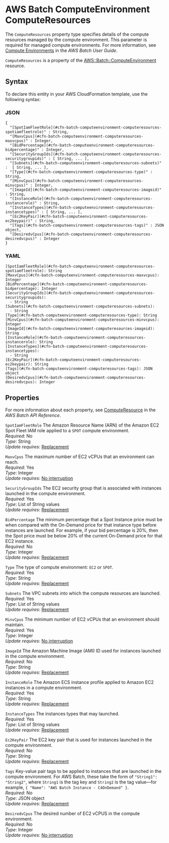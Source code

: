 # AWS Batch ComputeEnvironment ComputeResources<a name="aws-properties-batch-computeenvironment-computeresources"></a>

The `ComputeResources` property type specifies details of the compute resources managed by the compute environment\. This parameter is required for managed compute environments\. For more information, see [ Compute Environments](http://docs.aws.amazon.com/batch/latest/userguide/compute_environments.html) in the *AWS Batch User Guide*\.

`ComputeResources` is a property of the [AWS::Batch::ComputeEnvironment](aws-resource-batch-computeenvironment.md) resource\.

## Syntax<a name="aws-properties-batch-computeenvironment-computeresources-syntax"></a>

To declare this entity in your AWS CloudFormation template, use the following syntax:

### JSON<a name="aws-properties-batch-computeenvironment-computeresources-syntax.json"></a>

```
{
  "[SpotIamFleetRole](#cfn-batch-computeenvironment-computeresources-spotiamfleetrole)" : String,
  "[MaxvCpus](#cfn-batch-computeenvironment-computeresources-maxvcpus)" : Integer,
  "[BidPercentage](#cfn-batch-computeenvironment-computeresources-bidpercentage)" : Integer,
  "[SecurityGroupIds](#cfn-batch-computeenvironment-computeresources-securitygroupids)" : [ String, ... ],
  "[Subnets](#cfn-batch-computeenvironment-computeresources-subnets)" :  [ String, ... ],
  "[Type](#cfn-batch-computeenvironment-computeresources-type)" : String,
  "[MinvCpus](#cfn-batch-computeenvironment-computeresources-minvcpus)" : Integer,
  "[ImageId](#cfn-batch-computeenvironment-computeresources-imageid)" : String,
  "[InstanceRole](#cfn-batch-computeenvironment-computeresources-instancerole)" : String,
  "[InstanceTypes](#cfn-batch-computeenvironment-computeresources-instancetypes)" : [ String, ... ],
  "[Ec2KeyPair](#cfn-batch-computeenvironment-computeresources-ec2keypair)" : String,
  "[Tags](#cfn-batch-computeenvironment-computeresources-tags)" : JSON object,
  "[DesiredvCpus](#cfn-batch-computeenvironment-computeresources-desiredvcpus)" : Integer
}
```

### YAML<a name="aws-properties-batch-computeenvironment-computeresources-syntax.yaml"></a>

```
[SpotIamFleetRole](#cfn-batch-computeenvironment-computeresources-spotiamfleetrole): String
[MaxvCpus](#cfn-batch-computeenvironment-computeresources-maxvcpus): Integer
[BidPercentage](#cfn-batch-computeenvironment-computeresources-bidpercentage): Integer
[SecurityGroupIds](#cfn-batch-computeenvironment-computeresources-securitygroupids): 
  - String
[Subnets](#cfn-batch-computeenvironment-computeresources-subnets): 
  - String
[Type](#cfn-batch-computeenvironment-computeresources-type): String
[MinvCpus](#cfn-batch-computeenvironment-computeresources-minvcpus): Integer
[ImageId](#cfn-batch-computeenvironment-computeresources-imageid): String
[InstanceRole](#cfn-batch-computeenvironment-computeresources-instancerole): String
[InstanceTypes](#cfn-batch-computeenvironment-computeresources-instancetypes): 
  - String
[Ec2KeyPair](#cfn-batch-computeenvironment-computeresources-ec2keypair): String
[Tags](#cfn-batch-computeenvironment-computeresources-tags): JSON object
[DesiredvCpus](#cfn-batch-computeenvironment-computeresources-desiredvcpus): Integer
```

## Properties<a name="aws-properties-batch-computeenvironment-computeresources-properties"></a>

For more information about each property, see [ ComputeResource](http://docs.aws.amazon.com/batch/latest/APIReference/API_ComputeResource.html) in the *AWS Batch API Reference*\.

`SpotIamFleetRole`  <a name="cfn-batch-computeenvironment-computeresources-spotiamfleetrole"></a>
The Amazon Resource Name \(ARN\) of the Amazon EC2 Spot Fleet IAM role applied to a `SPOT` compute environment\.  
 *Required*: No  
*Type*: String  
 *Update requires*: [Replacement](using-cfn-updating-stacks-update-behaviors.md#update-replacement) 

`MaxvCpus`  <a name="cfn-batch-computeenvironment-computeresources-maxvcpus"></a>
The maximum number of EC2 vCPUs that an environment can reach\.  
 *Required*: Yes  
*Type*: Integer  
 *Update requires*: [No interruption](using-cfn-updating-stacks-update-behaviors.md#update-no-interrupt) 

`SecurityGroupIds`  <a name="cfn-batch-computeenvironment-computeresources-securitygroupids"></a>
The EC2 security group that is associated with instances launched in the compute environment\.  
 *Required*: Yes  
*Type*: List of String values  
 *Update requires*: [Replacement](using-cfn-updating-stacks-update-behaviors.md#update-replacement) 

`BidPercentage`  <a name="cfn-batch-computeenvironment-computeresources-bidpercentage"></a>
The minimum percentage that a Spot Instance price must be when compared with the On\-Demand price for that instance type before instances are launched\. For example, if your bid percentage is 20%, then the Spot price must be below 20% of the current On\-Demand price for that EC2 instance\.  
 *Required*: No  
*Type*: Integer  
 *Update requires*: [Replacement](using-cfn-updating-stacks-update-behaviors.md#update-replacement) 

`Type`  <a name="cfn-batch-computeenvironment-computeresources-type"></a>
The type of compute environment: `EC2` or `SPOT`\.  
 *Required*: Yes  
*Type*: String  
 *Update requires*: [Replacement](using-cfn-updating-stacks-update-behaviors.md#update-replacement) 

`Subnets`  <a name="cfn-batch-computeenvironment-computeresources-subnets"></a>
The VPC subnets into which the compute resources are launched\.  
 *Required*: Yes  
*Type*: List of String values  
 *Update requires*: [Replacement](using-cfn-updating-stacks-update-behaviors.md#update-replacement) 

`MinvCpus`  <a name="cfn-batch-computeenvironment-computeresources-minvcpus"></a>
The minimum number of EC2 vCPUs that an environment should maintain\.  
 *Required*: Yes  
*Type*: Integer  
 *Update requires*: [No interruption](using-cfn-updating-stacks-update-behaviors.md#update-no-interrupt) 

`ImageId`  <a name="cfn-batch-computeenvironment-computeresources-imageid"></a>
The Amazon Machine Image \(AMI\) ID used for instances launched in the compute environment\.  
 *Required*: No  
*Type*: String  
 *Update requires*: [Replacement](using-cfn-updating-stacks-update-behaviors.md#update-replacement) 

`InstanceRole`  <a name="cfn-batch-computeenvironment-computeresources-instancerole"></a>
The Amazon ECS instance profile applied to Amazon EC2 instances in a compute environment\.  
 *Required*: Yes  
*Type*: String  
 *Update requires*: [Replacement](using-cfn-updating-stacks-update-behaviors.md#update-replacement) 

`InstanceTypes`  <a name="cfn-batch-computeenvironment-computeresources-instancetypes"></a>
The instances types that may launched\.  
 *Required*: Yes  
*Type*: List of String values  
 *Update requires*: [Replacement](using-cfn-updating-stacks-update-behaviors.md#update-replacement) 

`Ec2KeyPair`  <a name="cfn-batch-computeenvironment-computeresources-ec2keypair"></a>
The EC2 key pair that is used for instances launched in the compute environment\.  
 *Required*: No  
*Type*: String  
 *Update requires*: [Replacement](using-cfn-updating-stacks-update-behaviors.md#update-replacement) 

`Tags`  <a name="cfn-batch-computeenvironment-computeresources-tags"></a>
Key\-value pair tags to be applied to instances that are launched in the compute environment\. For AWS Batch, these take the form of `"String1": "String2"`, where `String1` is the tag key and `String2` is the tag value—for example, `{ "Name": "AWS Batch Instance - C4OnDemand" }`\.  
 *Required*: No  
*Type*: JSON object  
 *Update requires*: [Replacement](using-cfn-updating-stacks-update-behaviors.md#update-replacement) 

`DesiredvCpus`  <a name="cfn-batch-computeenvironment-computeresources-desiredvcpus"></a>
The desired number of EC2 vCPUS in the compute environment\.  
 *Required*: No  
*Type*: Integer  
 *Update requires*: [No interruption](using-cfn-updating-stacks-update-behaviors.md#update-no-interrupt) 